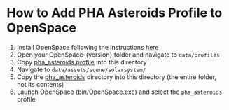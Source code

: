 # How to Add PHA Asteroids Profile to OpenSpace
1. Install OpenSpace following the instructions [here](https://docs.openspaceproject.com/releases-v0.20/getting-started/getting-started/index.html)
2. Open your OpenSpace-{version} folder and navigate to `data/profiles`
3. Copy [pha_asteroids.profile](https://github.com/Bronister12/NASA-SPACE-APPS_The-Merge-Conflicts/blob/main/openspace/pha_asteroids.profile) into this directory
4. Navigate to `data/assets/scene/solarsystem/`
5. Copy the [pha_asteroids](https://github.com/Bronister12/NASA-SPACE-APPS_The-Merge-Conflicts/tree/main/openspace/pha_asteroids) directory into this directory (the entire folder, not its contents)
6. Launch OpenSpace (bin/OpenSpace.exe) and select the `pha_asteroids` profile
